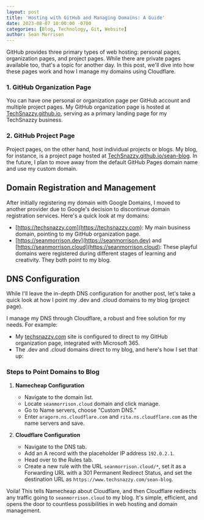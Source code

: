 ```yaml
---
layout: post
title: 'Hosting with GitHub and Managing Domains: A Guide'
date: 2023-08-07 10:00:00 -0700
categories: [Blog, Technology, Git, Website]
author: Sean Morrison
---
```


GitHub provides three primary types of web hosting: personal pages, organization pages, and project pages. While there are private pages available too, that's a topic for another day. In this post, we'll dive into how these pages work and how I manage my domains using Cloudflare.

### **1. GitHub Organization Page**

You can have one personal or organization page per GitHub account and multiple project pages. My GitHub organization page is hosted at [TechSnazzy.github.io](https://TechSnazzy.github.io), serving as a primary landing page for my TechSnazzy business.

### **2. GitHub Project Page**

Project pages, on the other hand, host individual projects or blogs. My blog, for instance, is a project page hosted at [TechSnazzy.github.io/sean-blog](https://TechSnazzy.github.io/sean-blog). In the future, I plan to move away from the default GitHub Pages domain name and use my custom domain.

## **Domain Registration and Management**

After initially registering my domain with Google Domains, I moved to another provider due to Google's decision to discontinue domain registration services. Here's a quick look at my domains:

- [https://techsnazzy.com](https://techsnazzy.com): My main business domain, pointing to my GitHub organization page.
- [https://seanmorrison.dev](https://seanmorrison.dev) and [https://seanmorrison.cloud](https://seanmorrison.cloud): These playful domains were registered during different stages of learning and creativity. They both point to my blog.

## **DNS Configuration**

While I'll leave the in-depth DNS configuration for another post, let's take a quick look at how I point my .dev and .cloud domains to my blog (project page).

I manage my DNS through Cloudflare, a robust and free solution for my needs. For example:

- My [techsnazzy.com](https://www.techsnazzy.com) site is configured to direct to my GitHub organization page, integrated with Microsoft 365.
- The .dev and .cloud domains direct to my blog, and here's how I set that up:

### **Steps to Point Domains to Blog**

1. **Namecheap Configuration**
   - Navigate to the domain list.
   - Locate `seanmorrison.cloud` domain and click manage.
   - Go to Name servers, choose "Custom DNS."
   - Enter `aragorn.ns.cloudflare.com` and `rita.ns.cloudflare.com` as the name servers and save.

2. **Cloudflare Configuration**
   - Navigate to the DNS tab.
   - Add an A record with the placeholder IP address `192.0.2.1`.
   - Head over to the Rules tab.
   - Create a new rule with the URL `seanmorrison.cloud/*`, set it as a Forwarding URL with a 301 Permanent Redirect Status, and set the destination URL as `https://www.techsnazzy.com/sean-blog`.

Voila! This tells Namecheap about Cloudflare, and then Cloudflare redirects any traffic going to `seanmorrison.cloud` to my blog. It's simple, efficient, and opens the door to countless possibilities in web hosting and domain management.
